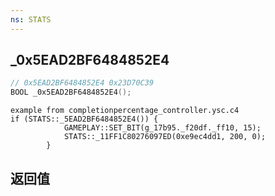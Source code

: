 ```yaml
---
ns: STATS
---
```

## _0x5EAD2BF6484852E4

```c
// 0x5EAD2BF6484852E4 0x23D70C39
BOOL _0x5EAD2BF6484852E4();
```

```
example from completionpercentage_controller.ysc.c4  
if (STATS::_5EAD2BF6484852E4()) {  
            GAMEPLAY::SET_BIT(g_17b95._f20df._ff10, 15);  
            STATS::_11FF1C80276097ED(0xe9ec4dd1, 200, 0);  
        }  
```

## 返回值
